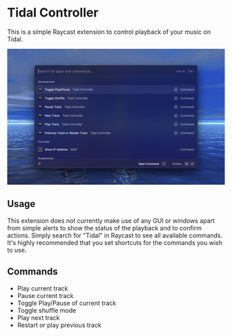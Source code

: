# Tidal Controller

This is a simple Raycast extension to control playback of your music on Tidal.

![Tidal Controller](./metadata/tidal-controller-1.png)

## Usage

This extension does not currently make use of any GUI or windows apart from simple alerts to show the status of the playback and to confirm actions. Simply search for "Tidal" in Raycast to see all available commands. It's highly recommended that you set shortcuts for the commands you wish to use.

## Commands

- Play current track
- Pause current track
- Toggle Play/Pause of current track
- Toggle shuffle mode
- Play next track
- Restart or play previous track
